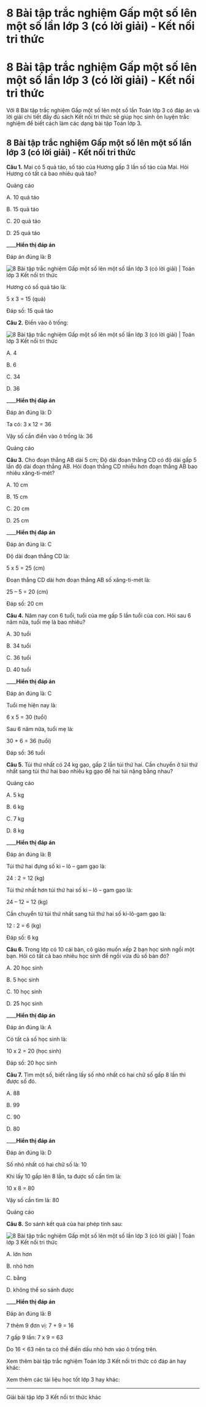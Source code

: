 # 8 Bài tập trắc nghiệm Gấp một số lên một số lần lớp 3 (có lời giải) - Kết nối tri thức

# 8 Bài tập trắc nghiệm Gấp một số lên một số lần lớp 3 (có lời giải) - Kết nối tri thức

Với 8 Bài tập trắc nghiệm Gấp một số lên một số lần Toán lớp 3 có đáp án và lời giải chi tiết đầy đủ sách Kết nối tri thức sẽ giúp học sinh ôn luyện trắc nghiệm để biết cách làm các dạng bài tập Toán lớp 3.

## 8 Bài tập trắc nghiệm Gấp một số lên một số lần lớp 3 (có lời giải) - Kết nối tri thức

**Câu 1.** Mai có 5 quả táo, số táo của Hương gấp 3 lần số táo của Mai. Hỏi Hương có tất cả bao nhiêu quả táo?

Quảng cáo

A. 10 quả táo

B. 15 quả táo

C. 20 quả táo

D. 25 quả táo

____**Hiển thị đáp án**

Đáp án đúng là: B

![8 Bài tập trắc nghiệm Gấp một số lên một số lần lớp 3 \(có lời giải\) | Toán lớp 3 Kết nối tri thức](https://vietjack.com/toan-3-kn/images/trac-nghiem-bai-24-gap-mot-so-len-mot-so-lan.PNG)

Hương có số quả táo là:

5 x 3 = 15 (quả)

Đáp số: 15 quả táo

**Câu 2.** Điền vào ô trống:

![8 Bài tập trắc nghiệm Gấp một số lên một số lần lớp 3 \(có lời giải\) | Toán lớp 3 Kết nối tri thức](https://vietjack.com/toan-3-kn/images/trac-nghiem-bai-24-gap-mot-so-len-mot-so-lan-1.PNG)

A. 4

B. 6

C. 34

D. 36

____**Hiển thị đáp án**

Đáp án đúng là: D

Ta có: 3 x 12 = 36

Vậy số cần điền vào ô trống là: 36

Quảng cáo

**Câu 3.** Cho đoạn thẳng AB dài 5 cm; Độ dài đoạn thẳng CD có độ dài gấp 5 lần độ dài đoạn thẳng AB. Hỏi đoạn thẳng CD nhiều hơn đoạn thẳng AB bao nhiêu xăng-ti-mét?

A. 10 cm

B. 15 cm

C. 20 cm

D. 25 cm

____**Hiển thị đáp án**

Đáp án đúng là: C

Độ dài đoạn thẳng CD là:

5 x 5 = 25 (cm)

Đoạn thẳng CD dài hơn đoạn thẳng AB số xăng-ti-mét là:

25 – 5 = 20 (cm)

Đáp số: 20 cm

**Câu 4.** Năm nay con 6 tuổi, tuổi của mẹ gấp 5 lần tuổi của con. Hỏi sau 6 năm nữa, tuổi mẹ là bao nhiêu?

A. 30 tuổi

B. 34 tuổi

C. 36 tuổi

D. 40 tuổi

____**Hiển thị đáp án**

Đáp án đúng là: C

Tuổi mẹ hiện nay là: 

6 x 5 = 30 (tuổi)

Sau 6 năm nữa, tuổi mẹ là:

30 + 6 = 36 (tuổi)

Đáp số: 36 tuổi 

**Câu 5.** Túi thứ nhất có 24 kg gạo, gấp 2 lần túi thứ hai. Cần chuyển ở túi thứ nhất sang túi thứ hai bao nhiêu kg gạo để hai túi nặng bằng nhau?

Quảng cáo

A. 5 kg

B. 6 kg

C. 7 kg

D. 8 kg

____**Hiển thị đáp án**

Đáp án đúng là: B

Túi thứ hai đựng số ki – lô – gam gạo là:

24 : 2 = 12 (kg)

Túi thứ nhất hơn túi thứ hai số ki – lô – gam gạo là: 

24 – 12 = 12 (kg)

Cần chuyển từ túi thứ nhất sang túi thứ hai số ki-lô-gam gạo là:

12 : 2 = 6 (kg)

Đáp số: 6 kg

**Câu 6.** Trong lớp có 10 cái bàn, cô giáo muốn xếp 2 bạn học sinh ngồi một bạn. Hỏi có tất cả bao nhiêu học sinh để ngồi vừa đủ số bàn đó?

A. 20 học sinh

B. 5 học sinh

C. 10 học sinh

D. 25 học sinh

____**Hiển thị đáp án**

Đáp án đúng là: A

Có tất cả số học sinh là:

10 x 2 = 20 (học sinh)

Đáp số: 20 học sinh

**Câu 7.** Tìm một số, biết rằng lấy số nhỏ nhất có hai chữ số gấp 8 lần thì được số đó.

A. 88

B. 99

C. 90

D. 80

____**Hiển thị đáp án**

Đáp án đúng là: D

Số nhỏ nhất có hai chữ số là: 10

Khi lấy 10 gấp lên 8 lần, ta được số cần tìm là:

10 x 8 = 80

Vậy số cần tìm là: 80

Quảng cáo

**Câu 8.** So sánh kết quả của hai phép tính sau:

![8 Bài tập trắc nghiệm Gấp một số lên một số lần lớp 3 \(có lời giải\) | Toán lớp 3 Kết nối tri thức](https://vietjack.com/toan-3-kn/images/trac-nghiem-bai-24-gap-mot-so-len-mot-so-lan-2.PNG)

A. lớn hơn

B. nhỏ hơn

C. bằng

D. không thể so sánh được

____**Hiển thị đáp án**

Đáp án đúng là: B

7 thêm 9 đơn vị: 7 + 9 = 16

7 gấp 9 lần: 7 x 9 = 63

Do 16 < 63 nên ta có thể điền dấu nhỏ hơn vào ô trống trên.

Xem thêm bài tập trắc nghiệm Toán lớp 3 Kết nối tri thức có đáp án hay khác:

Xem thêm các tài liệu học tốt lớp 3 hay khác:

* * *

Giải bài tập lớp 3 Kết nối tri thức khác
